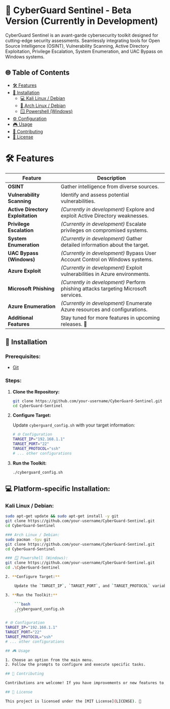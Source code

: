 # 🚀 CyberGuard Sentinel - Beta Version (Currently in Development)

CyberGuard Sentinel is an avant-garde cybersecurity toolkit designed for cutting-edge security assessments. Seamlessly integrating tools for Open Source Intelligence (OSINT), Vulnerability Scanning, Active Directory Exploitation, Privilege Escalation, System Enumeration, and UAC Bypass on Windows systems.

## 🌐 Table of Contents

- [🛠 Features](#features)
- [🔧 Installation](#installation)
  - [💻 Kali Linux / Debian](#kali-linux--debian)
  - [🐧 Arch Linux / Debian](#arch-linux--debian)
  - [🪟 Powershell (Windows)](#powershell-windows)
- [⚙ Configuration](#configuration)
- [🎮 Usage](#usage)
- [🤝 Contributing](#contributing)
- [📜 License](#license)

# 🛠 Features

| **Feature**                    | **Description**                                  |
| ------------------------------ | ------------------------------------------------ |
| **OSINT**                      | Gather intelligence from diverse sources.         |
| **Vulnerability Scanning**     | Identify and assess potential vulnerabilities.   |
| **Active Directory Exploitation** | *(Currently in development)* Explore and exploit Active Directory weaknesses.|
| **Privilege Escalation**       | *(Currently in development)* Escalate privileges on compromised systems.      |
| **System Enumeration**         | *(Currently in development)* Gather detailed information about the target.    |
| **UAC Bypass (Windows)**       | *(Currently in development)* Bypass User Account Control on Windows systems.  |
| **Azure Exploit**              | *(Currently in development)* Exploit vulnerabilities in Azure environments.   |
| **Microsoft Phishing**         | *(Currently in development)* Perform phishing attacks targeting Microsoft services. |
| **Azure Enumeration**          | *(Currently in development)* Enumerate Azure resources and configurations. |
| **Additional Features**        | Stay tuned for more features in upcoming releases. 🚀 |

## 🔧 Installation

### Prerequisites:

- [Git](https://git-scm.com/)

### Steps:

1. **Clone the Repository:**

    ```bash
    git clone https://github.com/your-username/CyberGuard-Sentinel.git
    cd CyberGuard-Sentinel
    ```

2. **Configure Target:**

    Update `cyberguard_config.sh` with your target information:

    ```bash
    # 🌐 Configuration
    TARGET_IP="192.168.1.1"
    TARGET_PORT="22"
    TARGET_PROTOCOL="ssh"
    # ... other configurations
    ```

3. **Run the Toolkit:**

    ```bash
    ./cyberguard_config.sh
    ```

## 💻 Platform-specific Installation:

### Kali Linux / Debian:

```bash
sudo apt-get update && sudo apt-get install -y git
git clone https://github.com/your-username/CyberGuard-Sentinel.git
cd CyberGuard-Sentinel

### Arch Linux / Debian:
sudo pacman -Syu git
git clone https://github.com/your-username/CyberGuard-Sentinel.git
cd CyberGuard-Sentinel

### 🪟 Powershell (Windows):
git clone https://github.com/your-username/CyberGuard-Sentinel.git
cd .\CyberGuard-Sentinel

2. **Configure Target:**

    Update the `TARGET_IP`, `TARGET_PORT`, and `TARGET_PROTOCOL` variables in `cyberguard_config.sh` with your target information.

3. **Run the Toolkit:**

    ```bash
    ./cyberguard_config.sh
    ```

# 🌐 Configuration
TARGET_IP="192.168.1.1"
TARGET_PORT="22"
TARGET_PROTOCOL="ssh"
# ... other configurations

## 🎮 Usage

1. Choose an option from the main menu.
2. Follow the prompts to configure and execute specific tasks.

## 🤝 Contributing

Contributions are welcome! If you have improvements or new features to add, feel free to fork the repository and submit a pull request.

## 📜 License

This project is licensed under the [MIT License](LICENSE). 🚀

